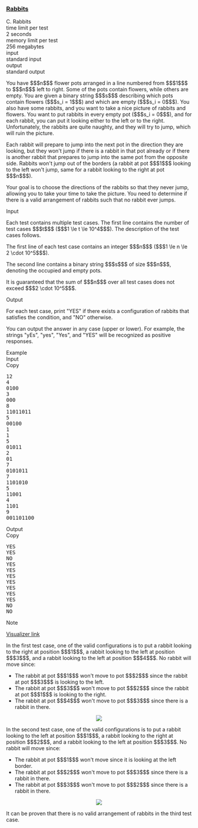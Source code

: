 <h3><a href="https://codeforces.com/contest/2147/problem/C" target="_blank" rel="noopener noreferrer">Rabbits</a></h3>

<div class="header"><div class="title">C. Rabbits</div><div class="time-limit"><div class="property-title">time limit per test</div>2 seconds</div><div class="memory-limit"><div class="property-title">memory limit per test</div>256 megabytes</div><div class="input-file input-standard"><div class="property-title">input</div>standard input</div><div class="output-file output-standard"><div class="property-title">output</div>standard output</div></div><div><p> </p><p>You have $$$n$$$ flower pots arranged in a line numbered from $$$1$$$ to $$$n$$$ left to right. Some of the pots contain flowers, while others are empty. You are given a binary string $$$s$$$ describing which pots contain flowers ($$$s_i = 1$$$) and which are empty ($$$s_i = 0$$$). You also have some rabbits, and you want to take a nice picture of rabbits and flowers. You want to put rabbits in every empty pot ($$$s_i = 0$$$), and for each rabbit, you can put it looking either to the left or to the right. Unfortunately, the rabbits are quite naughty, and they will try to jump, which will ruin the picture.</p><p>Each rabbit will prepare to jump into the next pot in the direction they are looking, but they won't jump if there is a rabbit in that pot already or if there is another rabbit that prepares to jump into the same pot from the opposite side. Rabbits won't jump out of the borders (a rabbit at pot $$$1$$$ looking to the left won't jump, same for a rabbit looking to the right at pot $$$n$$$).</p><p>Your goal is to choose the directions of the rabbits so that they never jump, allowing you to take your time to take the picture. You need to determine if there is a valid arrangement of rabbits such that no rabbit ever jumps.</p></div><div class="input-specification"><div class="section-title">Input</div><p>Each test contains multiple test cases. The first line contains the number of test cases $$$t$$$ ($$$1 \le t \le 10^4$$$). The description of the test cases follows. </p><p>The first line of each test case contains an integer $$$n$$$ ($$$1 \le n \le 2 \cdot 10^5$$$).</p><p>The second line contains a binary string $$$s$$$ of size $$$n$$$, denoting the occupied and empty pots.</p><p>It is guaranteed that the sum of $$$n$$$ over all test cases does not exceed $$$2 \cdot 10^5$$$.</p></div><div class="output-specification"><div class="section-title">Output</div><p>For each test case, print "<span class="tex-font-style-tt">YES</span>" if there exists a configuration of rabbits that satisfies the condition, and "<span class="tex-font-style-tt">NO</span>" otherwise.</p><p>You can output the answer in any case (upper or lower). For example, the strings "<span class="tex-font-style-tt">yEs</span>", "<span class="tex-font-style-tt">yes</span>", "<span class="tex-font-style-tt">Yes</span>", and "<span class="tex-font-style-tt">YES</span>" will be recognized as positive responses. </p></div><div class="sample-tests"><div class="section-title">Example</div><div class="sample-test"><div class="input"><div class="title">Input<div title="Copy" data-clipboard-target="#id005102741629697496" id="id008002001649957181" class="input-output-copier">Copy</div></div><pre id="id005102741629697496"><div class="test-example-line test-example-line-even test-example-line-0">12</div><div class="test-example-line test-example-line-odd test-example-line-1">4</div><div class="test-example-line test-example-line-odd test-example-line-1">0100</div><div class="test-example-line test-example-line-even test-example-line-2">3</div><div class="test-example-line test-example-line-even test-example-line-2">000</div><div class="test-example-line test-example-line-odd test-example-line-3">8</div><div class="test-example-line test-example-line-odd test-example-line-3">11011011</div><div class="test-example-line test-example-line-even test-example-line-4">5</div><div class="test-example-line test-example-line-even test-example-line-4">00100</div><div class="test-example-line test-example-line-odd test-example-line-5">1</div><div class="test-example-line test-example-line-odd test-example-line-5">1</div><div class="test-example-line test-example-line-even test-example-line-6">5</div><div class="test-example-line test-example-line-even test-example-line-6">01011</div><div class="test-example-line test-example-line-odd test-example-line-7">2</div><div class="test-example-line test-example-line-odd test-example-line-7">01</div><div class="test-example-line test-example-line-even test-example-line-8">7</div><div class="test-example-line test-example-line-even test-example-line-8">0101011</div><div class="test-example-line test-example-line-odd test-example-line-9">7</div><div class="test-example-line test-example-line-odd test-example-line-9">1101010</div><div class="test-example-line test-example-line-even test-example-line-10">5</div><div class="test-example-line test-example-line-even test-example-line-10">11001</div><div class="test-example-line test-example-line-odd test-example-line-11">4</div><div class="test-example-line test-example-line-odd test-example-line-11">1101</div><div class="test-example-line test-example-line-even test-example-line-12">9</div><div class="test-example-line test-example-line-even test-example-line-12">001101100</div></pre></div><div class="output"><div class="title">Output<div title="Copy" data-clipboard-target="#id0037214542237862214" id="id008597273004895128" class="input-output-copier">Copy</div></div><pre id="id0037214542237862214"><div class="test-example-line test-example-line-odd test-example-line-1">YES</div><div class="test-example-line test-example-line-even test-example-line-2">YES</div><div class="test-example-line test-example-line-odd test-example-line-3">NO</div><div class="test-example-line test-example-line-even test-example-line-4">YES</div><div class="test-example-line test-example-line-odd test-example-line-5">YES</div><div class="test-example-line test-example-line-even test-example-line-6">YES</div><div class="test-example-line test-example-line-odd test-example-line-7">YES</div><div class="test-example-line test-example-line-even test-example-line-8">YES</div><div class="test-example-line test-example-line-odd test-example-line-9">YES</div><div class="test-example-line test-example-line-even test-example-line-10">YES</div><div class="test-example-line test-example-line-odd test-example-line-11">NO</div><div class="test-example-line test-example-line-even test-example-line-12">NO</div></pre></div></div></div><div class="note"><div class="section-title">Note</div><p><a href="https://codeforces.com/assets/contests/2147/C_2iM9A1dE03B4IrDfFG54.html">Visualizer link</a></p><p>In the first test case, one of the valid configurations is to put a rabbit looking to the right at position $$$1$$$, a rabbit looking to the left at position $$$3$$$, and a rabbit looking to the left at position $$$4$$$. No rabbit will move since: </p><ul> <li> The rabbit at pot $$$1$$$ won't move to pot $$$2$$$ since the rabbit at pot $$$3$$$ is looking to the left. </li><li> The rabbit at pot $$$3$$$ won't move to pot $$$2$$$ since the rabbit at pot $$$1$$$ is looking to the right. </li><li> The rabbit at pot $$$4$$$ won't move to pot $$$3$$$ since there is a rabbit in there. </li></ul><center> <img class="tex-graphics" src="https://espresso.codeforces.com/774410cf1eab1d16906b6c1e48e52d02a889b494.png" style="max-width: 100.0%;max-height: 100.0%;"> </center><p>In the second test case, one of the valid configurations is to put a rabbit looking to the left at position $$$1$$$, a rabbit looking to the right at position $$$2$$$, and a rabbit looking to the left at position $$$3$$$. No rabbit will move since: </p><ul> <li> The rabbit at pot $$$1$$$ won't move since it is looking at the left border. </li><li> The rabbit at pot $$$2$$$ won't move to pot $$$3$$$ since there is a rabbit in there. </li><li> The rabbit at pot $$$3$$$ won't move to pot $$$2$$$ since there is a rabbit in there. </li></ul><center> <img class="tex-graphics" src="https://espresso.codeforces.com/95e25f6cef45ea02d1213238095422d1fbdd6b28.png" style="max-width: 100.0%;max-height: 100.0%;"> </center><p>It can be proven that there is no valid arrangement of rabbits in the third test case.</p></div>